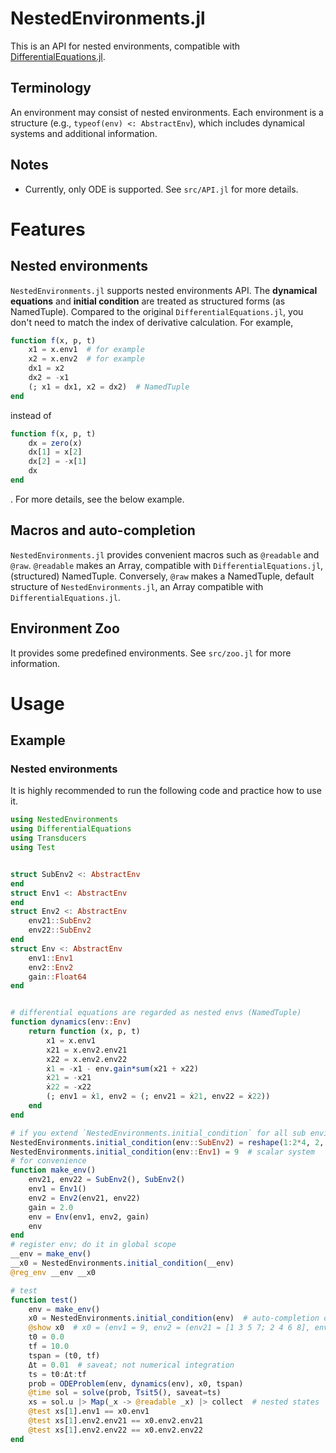 # NestedEnvironments.jl
This is an API for nested environments,
compatible with [DifferentialEquations.jl](https://github.com/SciML/DifferentialEquations.jl).

## Terminology
An environment may consist of nested environments.
Each environment is a structure (e.g., `typeof(env) <: AbstractEnv`), which includes dynamical systems and additional information.

## Notes
- Currently, only ODE is supported.
See `src/API.jl` for more details.

# Features
## Nested environments
`NestedEnvironments.jl` supports nested environments API.
The **dynamical equations** and **initial condition** are treated as structured forms (as NamedTuple).
Compared to the original `DifferentialEquations.jl`, you don't need to match the index of derivative calculation.
For example,
```julia
function f(x, p, t)
    x1 = x.env1  # for example
    x2 = x.env2  # for example
    dx1 = x2
    dx2 = -x1
    (; x1 = dx1, x2 = dx2)  # NamedTuple
end
```
instead of
```julia
function f(x, p, t)
    dx = zero(x)
    dx[1] = x[2]
    dx[2] = -x[1]
    dx
end
```
.
For more details, see the below example.

## Macros and auto-completion
`NestedEnvironments.jl` provides convenient macros such as `@readable` and `@raw`.
`@readable` makes an Array, compatible with `DifferentialEquations.jl`, (structured) NamedTuple.
Conversely,
`@raw` makes a NamedTuple, default structure of `NestedEnvironments.jl`, an Array compatible with `DifferentialEquations.jl`.

## Environment Zoo
It provides some predefined environments.
See `src/zoo.jl` for more information.


# Usage
## Example
### Nested environments
It is highly recommended to run the following code and practice how to use it.

```julia
using NestedEnvironments
using DifferentialEquations
using Transducers
using Test


struct SubEnv2 <: AbstractEnv
end
struct Env1 <: AbstractEnv
end
struct Env2 <: AbstractEnv
    env21::SubEnv2
    env22::SubEnv2
end
struct Env <: AbstractEnv
    env1::Env1
    env2::Env2
    gain::Float64
end


# differential equations are regarded as nested envs (NamedTuple)
function dynamics(env::Env)
    return function (x, p, t)
        x1 = x.env1
        x21 = x.env2.env21
        x22 = x.env2.env22
        ẋ1 = -x1 - env.gain*sum(x21 + x22)
        ẋ21 = -x21
        ẋ22 = -x22
        (; env1 = ẋ1, env2 = (; env21 = ẋ21, env22 = ẋ22))
    end
end

# if you extend `NestedEnvironments.initial_condition` for all sub environments, then `NestedEnvironments.initial_condition(env::Env)` will automatically complete a nested initial condition as NamedTuple.
NestedEnvironments.initial_condition(env::SubEnv2) = reshape(1:2*4, 2, 4)
NestedEnvironments.initial_condition(env::Env1) = 9  # scalar system
# for convenience
function make_env()
    env21, env22 = SubEnv2(), SubEnv2()
    env1 = Env1()
    env2 = Env2(env21, env22)
    gain = 2.0
    env = Env(env1, env2, gain)
    env
end
# register env; do it in global scope
__env = make_env()
__x0 = NestedEnvironments.initial_condition(__env)
@reg_env __env __x0

# test
function test()
    env = make_env()
    x0 = NestedEnvironments.initial_condition(env)  # auto-completion of initial condition
    @show x0  # x0 = (env1 = 9, env2 = (env21 = [1 3 5 7; 2 4 6 8], env22 = [1 3 5 7; 2 4 6 8]))
    t0 = 0.0
    tf = 10.0
    tspan = (t0, tf)
    Δt = 0.01  # saveat; not numerical integration
    ts = t0:Δt:tf
    prob = ODEProblem(env, dynamics(env), x0, tspan)
    @time sol = solve(prob, Tsit5(), saveat=ts)
    xs = sol.u |> Map(_x -> @readable _x) |> collect  # nested states
    @test xs[1].env1 == x0.env1
    @test xs[1].env2.env21 == x0.env2.env21
    @test xs[1].env2.env22 == x0.env2.env22
end
```
